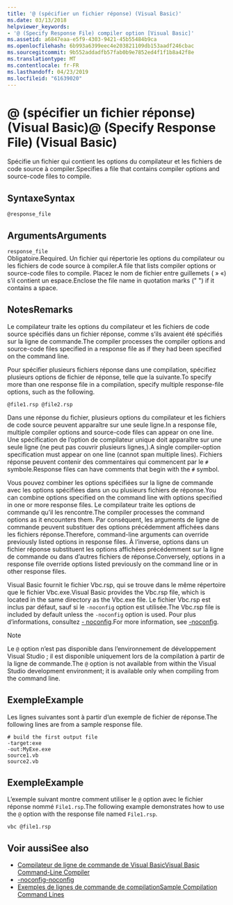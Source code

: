 ```yaml
---
title: '@ (spécifier un fichier réponse) (Visual Basic)'
ms.date: 03/13/2018
helpviewer_keywords:
- '@ (Specify Response File) compiler option [Visual Basic]'
ms.assetid: a6847eaa-e5f9-4303-9421-45b55484b9ca
ms.openlocfilehash: 6b993a6399eec4e203821109db153aadf246cbac
ms.sourcegitcommit: 9b552addadfb57fab0b9e7852ed4f1f1b8a42f8e
ms.translationtype: MT
ms.contentlocale: fr-FR
ms.lasthandoff: 04/23/2019
ms.locfileid: "61639020"
---
```

# <a name="-specify-response-file-visual-basic"></a><span data-ttu-id="00a0f-102">@ (spécifier un fichier réponse) (Visual Basic)</span><span class="sxs-lookup"><span data-stu-id="00a0f-102">@ (Specify Response File) (Visual Basic)</span></span>
<span data-ttu-id="00a0f-103">Spécifie un fichier qui contient les options du compilateur et les fichiers de code source à compiler.</span><span class="sxs-lookup"><span data-stu-id="00a0f-103">Specifies a file that contains compiler options and source-code files to compile.</span></span>  
  
## <a name="syntax"></a><span data-ttu-id="00a0f-104">Syntaxe</span><span class="sxs-lookup"><span data-stu-id="00a0f-104">Syntax</span></span>  
  
```  
@response_file  
```  
  
## <a name="arguments"></a><span data-ttu-id="00a0f-105">Arguments</span><span class="sxs-lookup"><span data-stu-id="00a0f-105">Arguments</span></span>  
 `response_file`  
 <span data-ttu-id="00a0f-106">Obligatoire.</span><span class="sxs-lookup"><span data-stu-id="00a0f-106">Required.</span></span> <span data-ttu-id="00a0f-107">Un fichier qui répertorie les options du compilateur ou les fichiers de code source à compiler.</span><span class="sxs-lookup"><span data-stu-id="00a0f-107">A file that lists compiler options or source-code files to compile.</span></span> <span data-ttu-id="00a0f-108">Placez le nom de fichier entre guillemets ( » «) s’il contient un espace.</span><span class="sxs-lookup"><span data-stu-id="00a0f-108">Enclose the file name in quotation marks (" ") if it contains a space.</span></span>  
  
## <a name="remarks"></a><span data-ttu-id="00a0f-109">Notes</span><span class="sxs-lookup"><span data-stu-id="00a0f-109">Remarks</span></span>  
 <span data-ttu-id="00a0f-110">Le compilateur traite les options du compilateur et les fichiers de code source spécifiés dans un fichier réponse, comme s’ils avaient été spécifiés sur la ligne de commande.</span><span class="sxs-lookup"><span data-stu-id="00a0f-110">The compiler processes the compiler options and source-code files specified in a response file as if they had been specified on the command line.</span></span>  
  
 <span data-ttu-id="00a0f-111">Pour spécifier plusieurs fichiers réponse dans une compilation, spécifiez plusieurs options de fichier de réponse, telle que la suivante.</span><span class="sxs-lookup"><span data-stu-id="00a0f-111">To specify more than one response file in a compilation, specify multiple response-file options, such as the following.</span></span>  
  
```  
@file1.rsp @file2.rsp  
```  
  
 <span data-ttu-id="00a0f-112">Dans une réponse du fichier, plusieurs options du compilateur et les fichiers de code source peuvent apparaître sur une seule ligne.</span><span class="sxs-lookup"><span data-stu-id="00a0f-112">In a response file, multiple compiler options and source-code files can appear on one line.</span></span> <span data-ttu-id="00a0f-113">Une spécification de l’option de compilateur unique doit apparaître sur une seule ligne (ne peut pas couvrir plusieurs lignes,).</span><span class="sxs-lookup"><span data-stu-id="00a0f-113">A single compiler-option specification must appear on one line (cannot span multiple lines).</span></span> <span data-ttu-id="00a0f-114">Fichiers réponse peuvent contenir des commentaires qui commencent par le `#` symbole.</span><span class="sxs-lookup"><span data-stu-id="00a0f-114">Response files can have comments that begin with the `#` symbol.</span></span>  
  
 <span data-ttu-id="00a0f-115">Vous pouvez combiner les options spécifiées sur la ligne de commande avec les options spécifiées dans un ou plusieurs fichiers de réponse.</span><span class="sxs-lookup"><span data-stu-id="00a0f-115">You can combine options specified on the command line with options specified in one or more response files.</span></span> <span data-ttu-id="00a0f-116">Le compilateur traite les options de commande qu’il les rencontre.</span><span class="sxs-lookup"><span data-stu-id="00a0f-116">The compiler processes the command options as it encounters them.</span></span> <span data-ttu-id="00a0f-117">Par conséquent, les arguments de ligne de commande peuvent substituer des options précédemment affichées dans les fichiers réponse.</span><span class="sxs-lookup"><span data-stu-id="00a0f-117">Therefore, command-line arguments can override previously listed options in response files.</span></span> <span data-ttu-id="00a0f-118">À l’inverse, options dans un fichier réponse substituent les options affichées précédemment sur la ligne de commande ou dans d’autres fichiers de réponse.</span><span class="sxs-lookup"><span data-stu-id="00a0f-118">Conversely, options in a response file override options listed previously on the command line or in other response files.</span></span>  
  
 <span data-ttu-id="00a0f-119">Visual Basic fournit le fichier Vbc.rsp, qui se trouve dans le même répertoire que le fichier Vbc.exe.</span><span class="sxs-lookup"><span data-stu-id="00a0f-119">Visual Basic provides the Vbc.rsp file, which is located in the same directory as the Vbc.exe file.</span></span> <span data-ttu-id="00a0f-120">Le fichier Vbc.rsp est inclus par défaut, sauf si le `-noconfig` option est utilisée.</span><span class="sxs-lookup"><span data-stu-id="00a0f-120">The Vbc.rsp file is included by default unless the `-noconfig` option is used.</span></span> <span data-ttu-id="00a0f-121">Pour plus d’informations, consultez [- noconfig](../../../visual-basic/reference/command-line-compiler/noconfig.md).</span><span class="sxs-lookup"><span data-stu-id="00a0f-121">For more information, see [-noconfig](../../../visual-basic/reference/command-line-compiler/noconfig.md).</span></span>  
  
> [!NOTE]
>  <span data-ttu-id="00a0f-122">Le `@` option n’est pas disponible dans l’environnement de développement Visual Studio ; il est disponible uniquement lors de la compilation à partir de la ligne de commande.</span><span class="sxs-lookup"><span data-stu-id="00a0f-122">The `@` option is not available from within the Visual Studio development environment; it is available only when compiling from the command line.</span></span>  
  
## <a name="example"></a><span data-ttu-id="00a0f-123">Exemple</span><span class="sxs-lookup"><span data-stu-id="00a0f-123">Example</span></span>  
 <span data-ttu-id="00a0f-124">Les lignes suivantes sont à partir d’un exemple de fichier de réponse.</span><span class="sxs-lookup"><span data-stu-id="00a0f-124">The following lines are from a sample response file.</span></span>  
  
```console
# build the first output file  
-target:exe   
-out:MyExe.exe  
source1.vb   
source2.vb  
```  
  
## <a name="example"></a><span data-ttu-id="00a0f-125">Exemple</span><span class="sxs-lookup"><span data-stu-id="00a0f-125">Example</span></span>  
 <span data-ttu-id="00a0f-126">L’exemple suivant montre comment utiliser le `@` option avec le fichier réponse nommé `File1.rsp`.</span><span class="sxs-lookup"><span data-stu-id="00a0f-126">The following example demonstrates how to use the `@` option with the response file named `File1.rsp`.</span></span>  
  
```console
vbc @file1.rsp  
```  
  
## <a name="see-also"></a><span data-ttu-id="00a0f-127">Voir aussi</span><span class="sxs-lookup"><span data-stu-id="00a0f-127">See also</span></span>

- [<span data-ttu-id="00a0f-128">Compilateur de ligne de commande de Visual Basic</span><span class="sxs-lookup"><span data-stu-id="00a0f-128">Visual Basic Command-Line Compiler</span></span>](../../../visual-basic/reference/command-line-compiler/index.md)
- [<span data-ttu-id="00a0f-129">-noconfig</span><span class="sxs-lookup"><span data-stu-id="00a0f-129">-noconfig</span></span>](../../../visual-basic/reference/command-line-compiler/noconfig.md)
- [<span data-ttu-id="00a0f-130">Exemples de lignes de commande de compilation</span><span class="sxs-lookup"><span data-stu-id="00a0f-130">Sample Compilation Command Lines</span></span>](../../../visual-basic/reference/command-line-compiler/sample-compilation-command-lines.md)
